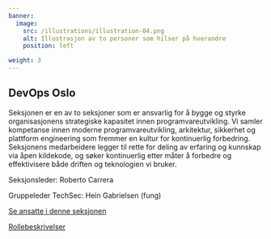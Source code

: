 ```yaml
---
banner:
  image:
    src: /illustrations/illustration-04.png
    alt: Illustrasjon av to personer som hilser på hverandre
    position: left

weight: 3
---
```


## DevOps Oslo

Seksjonen er en av to seksjoner som er ansvarlig for å bygge og styrke organisasjonens strategiske kapasitet innen programvareutvikling. Vi samler kompetanse innen moderne programvareutvikling, arkitektur, sikkerhet og plattform engineering som fremmer en kultur for kontinuerlig forbedring. Seksjonens medarbeidere legger til rette for deling av erfaring og kunnskap via åpen kildekode, og søker kontinuerlig etter måter å forbedre og effektivisere både driften og teknologien vi bruker. 

Seksjonsleder: Roberto Carrera

Gruppeleder TechSec: Hein Gabrielsen (fung)

[Se ansatte i denne seksjonen](https://digdir.sharepoint.com/SitePages/Brukeropple.aspx)

[Rollebeskrivelser](https://digdir.sharepoint.com/sites/DigdirDGT/Delte%20dokumenter/Forms/AllItems.aspx?csf=1&web=1&e=1ITt9x&CID=e8d8179f%2D2f7c%2D44b9%2Db53c%2D35318d606706&FolderCTID=0x0120004EA8294F9ADB674FAAB36A65F01170FF&id=%2Fsites%2FDigdirDGT%2FDelte%20dokumenter%2FRollebeskrivelser%2C%20nye%2C%20Arbeidsomr%C3%A5de%2FRollebeskrivelser%20BOD%2FRoller%20i%20seksjon%20Utvikling%20DevOps%20BNN%20%26%20OSL&viewid=66522cde%2D546b%2D4465%2Dbdf3%2Df2b757ea02ff)
